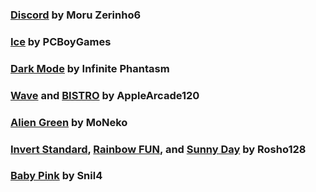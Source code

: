 ### [Discord](/Discord/Modules) by Moru Zerinho6

### [Ice](/Ice/Modules) by PCBoyGames

### [Dark Mode](/Dark%20Mode/Modules) by Infinite Phantasm

### [Wave](/Wave/Modules) and [BISTRO](/BISTRO/Modules) by AppleArcade120

### [Alien Green](/Alien%20Green/Modules) by MoNeko

### [Invert Standard](/Invert%20Standard/Modules), [Rainbow FUN](/Rainbow%20FUN/Modules), and [Sunny Day](/Sunny%20Day/Modules) by Rosho128

### [Baby Pink](/Baby%20Pink/Modules) by Snil4